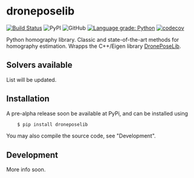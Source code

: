 # droneposelib

[![Build Status](https://travis-ci.com/marcusvaltonen/python-droneposelib.svg?branch=main)](https://travis-ci.com/marcusvaltonen/python-droneposelib)
![PyPI](https://img.shields.io/pypi/v/droneposelib)
![GitHub](https://img.shields.io/github/license/marcusvaltonen/python-droneposelib)
[![Language grade: Python](https://img.shields.io/lgtm/grade/python/g/marcusvaltonen/python-droneposelib.svg?logo=lgtm&logoWidth=18)](https://lgtm.com/projects/g/marcusvaltonen/python-droneposelib/context:python)
[![codecov](https://codecov.io/gh/marcusvaltonen/python-droneposelib/branch/main/graph/badge.svg)](https://codecov.io/gh/marcusvaltonen/python-droneposelib)

Python homography library. Classic and state-of-the-art methods for homography estimation.
Wrapps the C++/Eigen library [DronePoseLib](https://github.com/marcusvaltonen/DronePoseLib).

## Solvers available
List will be updated.

## Installation
A pre-alpha release soon be available at PyPi, and can be installed using
```bash
    $ pip install droneposelib
```
You may also compile the source code, see "Development".

## Development
More info soon.
